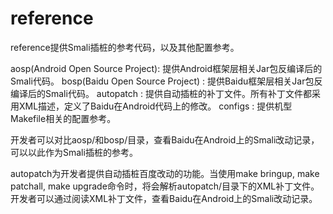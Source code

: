 reference
=========
reference提供Smali插桩的参考代码，以及其他配置参考。

  aosp(Android Open Source Project): 提供Android框架层相关Jar包反编译后的Smali代码。
  bosp(Baidu Open Source Project)  : 提供Baidu框架层相关Jar包反编译后的Smali代码。
  autopatch : 提供自动插桩的补丁文件。所有补丁文件都采用XML描述，定义了Baidu在Android代码上的修改。
  configs : 提供机型Makefile相关的配置参考。

开发者可以对比aosp/和bosp/目录，查看Baidu在Android上的Smali改动记录，可以以此作为Smali插桩的参考。

autopatch为开发者提供自动插桩百度改动的功能。当使用make bringup, make patchall, make upgrade命令时，将会解析autopatch/目录下的XML补丁文件。开发者可以通过阅读XML补丁文件，查看Baidu在Android上的Smali改动记录。
